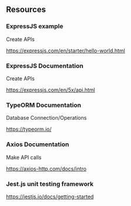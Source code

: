 ## Resources

### ExpressJS example

Create APIs

https://expressjs.com/en/starter/hello-world.html

### ExpressJS Documentation

Create APIs

https://expressjs.com/en/5x/api.html

### TypeORM Documentation

Database Connection/Operations

https://typeorm.io/


### Axios Documentation

Make API calls

https://axios-http.com/docs/intro

### Jest.js unit testing framework

https://jestjs.io/docs/getting-started